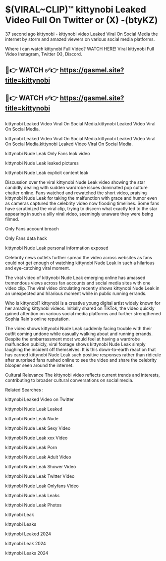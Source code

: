 # $(VIRAL~CLIP)™ kittynobi Leaked Video Full On Twitter or (X) -(btyKZ)
37 second ago kittynobi - kittynobi video Leaked Viral On Social Media the internet by storm and amazed viewers on various social media platforms.

Where i can watch kittynobi Full Video? WATCH HERE! Viral kittynobi Full Video Instagram, Twitter (X), Discord.

## 🔴👉 WATCH ✅👉 https://gasmel.site?title=kittynobi
## 🔴👉 WATCH ✅👉 https://gasmel.site?title=kittynobi
##
kittynobi Leaked Video Viral On Social Media.kittynobi Leaked Video Viral On Social Media.

kittynobi Leaked Video Viral On Social Media.kittynobi Leaked Video Viral On Social Media.kittynobi Leaked Video Viral On Social Media.

kittynobi Nude Leak Only Fans leak video

kittynobi Nude Leak leaked pictures

kittynobi Nude Leak explicit content leak

Discussion over the viral kittynobi Nude Leak video showing the star candidly dealing with sudden wardrobe issues dominated pop culture chatter online. Fans watched and rewatched the short video, praising kittynobi Nude Leak for taking the malfunction with grace and humor even as cameras captured the celebrity video now flooding timelines. Some fans have scrutinized the viral clip, trying to discern what exactly led to the star appearing in such a silly viral video, seemingly unaware they were being filmed.


Only Fans account breach

Only Fans data hack

kittynobi Nude Leak personal information exposed

Celebrity news outlets further spread the video across websites as fans could not get enough of watching kittynobi Nude Leak in such a hilarious and eye-catching viral moment.


The viral video of kittynobi Nude Leak emerging online has amassed tremendous views across fan accounts and social media sites with one video clip. The viral video circulating recently shows kittynobi Nude Leak in an unexpected and hilarious moment while in public running errands.


Who is kittynobi? kittynobi is a creative young digital artist widely known for her amazing kittynobi videos. Initially shared on TikTok, the video quickly gained attention on various social media platforms and further strengthened Sophia Rain's online reputation.

The video shows kittynobi Nude Leak suddenly facing trouble with their outfit coming undone while casually walking about and running errands. Despite the embarrassment most would feel at having a wardrobe malfunction publicly, viral footage shows kittynobi Nude Leak simply laughing the incident off themselves. It is this down-to-earth reaction that has earned kittynobi Nude Leak such positive responses rather than ridicule after surprised fans rushed online to see the video and share the celebrity blooper seen around the internet.

Cultural Relevance The kittynobi video reflects current trends and interests, contributing to broader cultural conversations on social media.

Related Searches :

kittynobi Leaked Video on Twitter

kittynobi Nude Leak Leaked

kittynobi Nude Leak Nude

kittynobi Nude Leak Sexy Video

kittynobi Nude Leak xxx Video

kittynobi Nude Leak Porn

kittynobi Nude Leak Adult Video

kittynobi Nude Leak Shower Video

kittynobi Nude Leak Twitter Video

kittynobi Nude Leak Onlyfans Video

kittynobi Nude Leak Leaks

kittynobi Nude Leak Photos

kittynobi Leak

kittynobi Leaks

kittynobi Leaked 2024

kittynobi Leak 2024

kittynobi Leaks 2024
